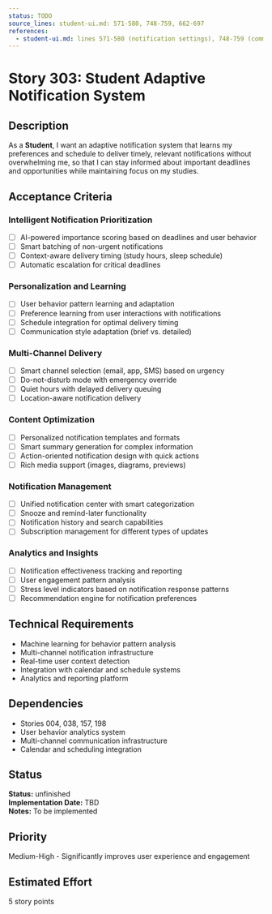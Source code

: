 ```yaml
---
status: TODO
source_lines: student-ui.md: 571-580, 748-759, 662-697
references:
  - student-ui.md: lines 571-580 (notification settings), 748-759 (communication), 662-697 (structured communication)
---
```


# Story 303: Student Adaptive Notification System

## Description
As a **Student**, I want an adaptive notification system that learns my preferences and schedule to deliver timely, relevant notifications without overwhelming me, so that I can stay informed about important deadlines and opportunities while maintaining focus on my studies.

## Acceptance Criteria

### Intelligent Notification Prioritization
- [ ] AI-powered importance scoring based on deadlines and user behavior
- [ ] Smart batching of non-urgent notifications
- [ ] Context-aware delivery timing (study hours, sleep schedule)
- [ ] Automatic escalation for critical deadlines

### Personalization and Learning
- [ ] User behavior pattern learning and adaptation
- [ ] Preference learning from user interactions with notifications
- [ ] Schedule integration for optimal delivery timing
- [ ] Communication style adaptation (brief vs. detailed)

### Multi-Channel Delivery
- [ ] Smart channel selection (email, app, SMS) based on urgency
- [ ] Do-not-disturb mode with emergency override
- [ ] Quiet hours with delayed delivery queuing
- [ ] Location-aware notification delivery

### Content Optimization
- [ ] Personalized notification templates and formats
- [ ] Smart summary generation for complex information
- [ ] Action-oriented notification design with quick actions
- [ ] Rich media support (images, diagrams, previews)

### Notification Management
- [ ] Unified notification center with smart categorization
- [ ] Snooze and remind-later functionality
- [ ] Notification history and search capabilities
- [ ] Subscription management for different types of updates

### Analytics and Insights
- [ ] Notification effectiveness tracking and reporting
- [ ] User engagement pattern analysis
- [ ] Stress level indicators based on notification response patterns
- [ ] Recommendation engine for notification preferences

## Technical Requirements
- Machine learning for behavior pattern analysis
- Multi-channel notification infrastructure
- Real-time user context detection
- Integration with calendar and schedule systems
- Analytics and reporting platform

## Dependencies
- Stories 004, 038, 157, 198
- User behavior analytics system
- Multi-channel communication infrastructure
- Calendar and scheduling integration


## Status
**Status:** unfinished  
**Implementation Date:** TBD  
**Notes:** To be implemented
## Priority
Medium-High - Significantly improves user experience and engagement

## Estimated Effort
5 story points
